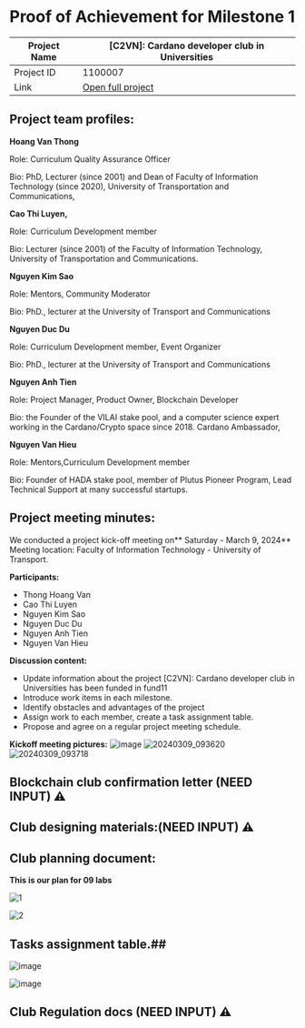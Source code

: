 #  Proof of Achievement for Milestone 1
|  Project Name |  [C2VN]: Cardano developer club in Universities |
| ------------ | ------------ |
| Project ID  | 1100007  |
|  Link  |  [Open full project](https://projectcatalyst.io/funds/11/cardano-open-ecosystem/c2vn-cardano-developer-club-in-universities-3e95c) |

## Project team profiles:
**Hoang Van Thong**

Role: Curriculum Quality Assurance Officer

Bio: PhD, Lecturer (since 2001) and Dean of Faculty of Information Technology (since 2020), University of Transportation and Communications,

**Cao Thi Luyen,**

Role: Curriculum Development member

Bio: Lecturer (since 2001) of the Faculty of Information Technology, University of Transportation and Communications.

**Nguyen Kim Sao**

Role: Mentors, Community Moderator

Bio: PhD., lecturer at the University of Transport and Communications

**Nguyen Duc Du**

Role: Curriculum Development member, Event Organizer

Bio: PhD., lecturer at the University of Transport and Communications

**Nguyen Anh Tien**

Role: Project Manager, Product Owner, Blockchain Developer

Bio: the Founder of the VILAI stake pool, and a computer science expert working in the Cardano/Crypto space since 2018. Cardano Ambassador,

**Nguyen Van Hieu**

Role: Mentors,Curriculum Development member

Bio: Founder of HADA stake pool, member of Plutus Pioneer Program, Lead Technical Support at many successful startups.


## Project meeting minutes:

We conducted a project kick-off meeting on** Saturday - March 9, 2024**
Meeting location: Faculty of Information Technology - University of Transport.

**Participants:**
- Thong Hoang Van
- Cao Thi Luyen
- Nguyen Kim Sao
- Nguyen Duc Du
- Nguyen Anh Tien
- Nguyen Van Hieu

**Discussion content:**
- Update information about the project [C2VN]: Cardano developer club in Universities has been funded in fund11
- Introduce work items in each milestone.
- Identify obstacles and advantages of the project
- Assign work to each member, create a task assignment table.
- Propose and agree on a regular project meeting schedule.

**Kickoff meeting pictures:**
 ![image](https://github.com/cardano2vn/fund11/assets/107251579/0a1d1937-9a2b-4f48-b5bc-b9312788d9b5)
![20240309_093620](https://github.com/cardano2vn/fund11/assets/107251579/230129d1-1d38-4c05-a10f-ea8e0a239516)
![20240309_093718](https://github.com/cardano2vn/fund11/assets/107251579/64c094f4-eeb1-489d-a60c-250fe0b0e0b8)


## Blockchain club confirmation letter (NEED INPUT) ⚠️
## Club designing materials:(NEED INPUT) ⚠️
## Club planning document:
**This is our plan for 09 labs**

 ![1](https://github.com/cardano2vn/fund11/assets/107251579/0c7a662d-4eb5-4a70-b024-bae4ac0674d4)

 ![2](https://github.com/cardano2vn/fund11/assets/107251579/8a1c26cd-9351-4c83-96cc-16eb86c27613)

 
## Tasks assignment table.##

![image](https://github.com/cardano2vn/fund11/assets/107251579/c05807ad-7a8a-45f8-94fc-5623a3802c8e)

![image](https://github.com/cardano2vn/fund11/assets/107251579/7a0b89bd-c9ca-4e1e-ad62-e2b293293ba6)


## Club Regulation docs (NEED INPUT) ⚠️
